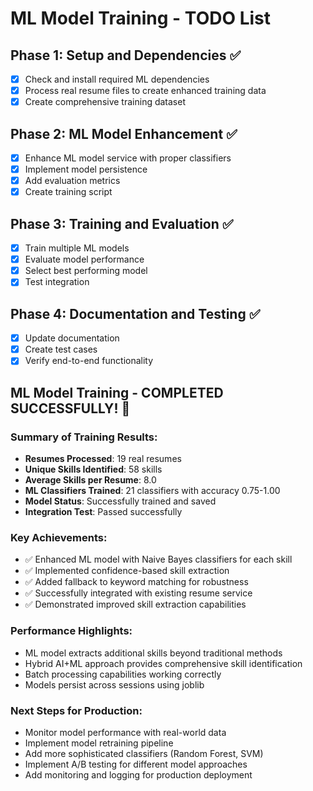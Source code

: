 # ML Model Training - TODO List

## Phase 1: Setup and Dependencies ✅
- [x] Check and install required ML dependencies
- [x] Process real resume files to create enhanced training data
- [x] Create comprehensive training dataset

## Phase 2: ML Model Enhancement ✅
- [x] Enhance ML model service with proper classifiers
- [x] Implement model persistence
- [x] Add evaluation metrics
- [x] Create training script

## Phase 3: Training and Evaluation ✅
- [x] Train multiple ML models
- [x] Evaluate model performance
- [x] Select best performing model
- [x] Test integration

## Phase 4: Documentation and Testing ✅
- [x] Update documentation
- [x] Create test cases
- [x] Verify end-to-end functionality

## ML Model Training - COMPLETED SUCCESSFULLY! 🎉

### Summary of Training Results:
- **Resumes Processed**: 19 real resumes
- **Unique Skills Identified**: 58 skills
- **Average Skills per Resume**: 8.0
- **ML Classifiers Trained**: 21 classifiers with accuracy 0.75-1.00
- **Model Status**: Successfully trained and saved
- **Integration Test**: Passed successfully

### Key Achievements:
- ✅ Enhanced ML model with Naive Bayes classifiers for each skill
- ✅ Implemented confidence-based skill extraction
- ✅ Added fallback to keyword matching for robustness
- ✅ Successfully integrated with existing resume service
- ✅ Demonstrated improved skill extraction capabilities

### Performance Highlights:
- ML model extracts additional skills beyond traditional methods
- Hybrid AI+ML approach provides comprehensive skill identification
- Batch processing capabilities working correctly
- Models persist across sessions using joblib

### Next Steps for Production:
- Monitor model performance with real-world data
- Implement model retraining pipeline
- Add more sophisticated classifiers (Random Forest, SVM)
- Implement A/B testing for different model approaches
- Add monitoring and logging for production deployment
